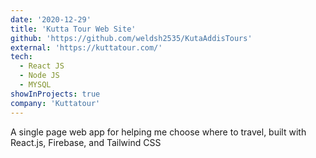 ```yaml
---
date: '2020-12-29'
title: 'Kutta Tour Web Site'
github: 'https://github.com/weldsh2535/KutaAddisTours'
external: 'https://kuttatour.com/'
tech:
  - React JS
  - Node JS
  - MYSQL
showInProjects: true
company: 'Kuttatour'
---
```


A single page web app for helping me choose where to travel, built with React.js, Firebase, and Tailwind CSS

